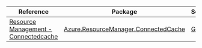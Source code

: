 | Reference | Package | Source |
|---|---|---|
|[Resource Management - Connectedcache](resourcemanager.connectedcache-readme.md)|[Azure.ResourceManager.ConnectedCache](https://www.nuget.org/packages/Azure.ResourceManager.ConnectedCache)|[GitHub](https://github.com/Azure/azure-sdk-for-net/blob/main/sdk/connectedcache/Azure.ResourceManager.ConnectedCache)|
